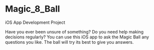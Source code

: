 # Magic_8_Ball
iOS App Development Project


Have you ever been unsure of something? Do you need help making decisions regularly? You can use this iOS app to ask the Magic Ball any questions you like. The ball will try its best to give you answers. 
